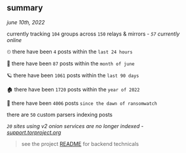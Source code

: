 
## summary
_june 10th, 2022_

currently tracking `104` groups across `150` relays & mirrors - _`57` currently online_

⏲ there have been `4` posts within the `last 24 hours`

🦈 there have been `87` posts within the `month of june`

🪐 there have been `1061` posts within the `last 90 days`

🏚 there have been `1720` posts within the `year of 2022`

🦕 there have been `4006` posts `since the dawn of ransomwatch`

there are `50` custom parsers indexing posts

_`20` sites using v2 onion services are no longer indexed - [support.torproject.org](https://support.torproject.org/onionservices/v2-deprecation/)_

> see the project [README](https://github.com/joshhighet/ransomwatch#ransomwatch--) for backend technicals

